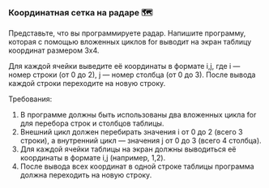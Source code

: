 
### Координатная сетка на радаре 🗺️

Представьте, что вы программируете радар. Напишите программу, которая с помощью вложенных циклов for выводит на экран таблицу координат размером 3x4.

Для каждой ячейки выведите её координаты в формате i,j, где i — номер строки (от 0 до 2), j — номер столбца (от 0 до 3). После вывода каждой строки переходите на новую строку.

Требования:
1. В программе должны быть использованы два вложенных цикла for для перебора строк и столбцов таблицы. 
2. Внешний цикл должен перебирать значения i от 0 до 2 (всего 3 строки), а внутренний цикл — значения j от 0 до 3 (всего 4 столбца). 
3. Для каждой ячейки таблицы на экран должны выводиться её координаты в формате i,j (например, 1,2). 
4. После вывода всех координат в одной строке таблицы программа должна переходить на новую строку.